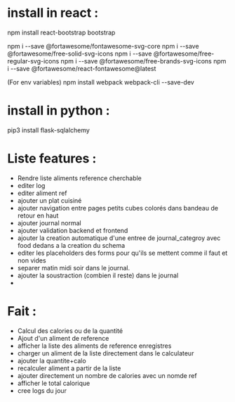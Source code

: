 # install in react :

npm install react-bootstrap bootstrap 

npm i --save @fortawesome/fontawesome-svg-core
npm i --save @fortawesome/free-solid-svg-icons
npm i --save @fortawesome/free-regular-svg-icons
npm i --save @fortawesome/free-brands-svg-icons
npm i --save @fortawesome/react-fontawesome@latest

(For env variables)
npm install webpack webpack-cli --save-dev

# install in python : 
pip3 install flask-sqlalchemy


# Liste features :
- Rendre liste aliments reference cherchable
- editer log 
- editer aliment ref
- ajouter un plat cuisiné
- ajouter navigation entre pages petits cubes colorés dans bandeau de retour en haut
- ajouter journal normal 
- ajouter validation backend et frontend
- ajouter la creation automatique d'une entree de journal_categroy avec food dedans a la creation du schema
- editer les placeholders des forms pour qu'ils se mettent comme il faut et non vides
- separer matin midi soir dans le journal.
- ajouter la soustraction (combien il reste) dans le journal
-



# Fait :
- Calcul des calories ou de la quantité
- Ajout d'un aliment de reference
- afficher la liste des aliments de reference enregistres
- charger un aliment de la liste directement dans le calculateur
- ajouter la quantite+calo
- recalculer aliment a partir de la liste
- ajouter directement un nombre de calories avec un nomde ref
- afficher le total calorique
- cree logs du jour